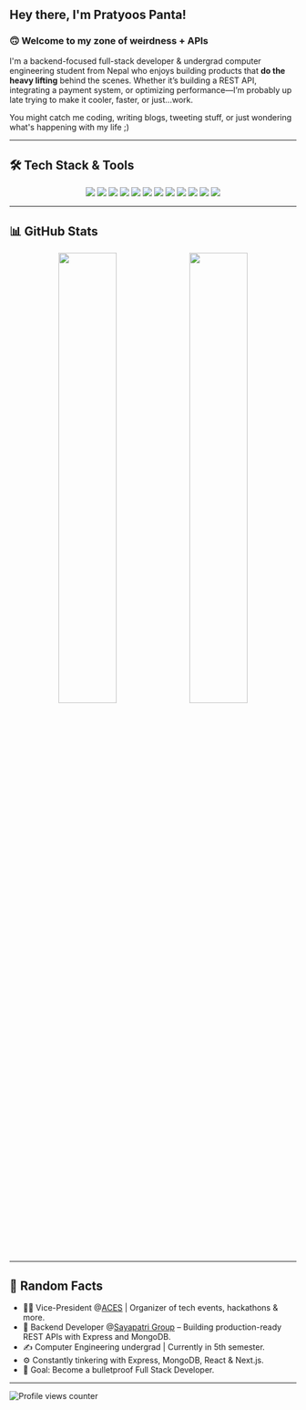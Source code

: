 ## Hey there, I'm Pratyoos Panta!

### 🙃 Welcome to my zone of weirdness + APIs

I'm a backend-focused full-stack developer & undergrad computer engineering student from Nepal who enjoys building products that **do the heavy lifting** behind the scenes. Whether it’s building a REST API, integrating a payment system, or optimizing performance—I’m probably up late trying to make it cooler, faster, or just...work.

You might catch me coding, writing blogs, tweeting stuff, or just wondering what's happening with my life ;)

---

## 🛠️ Tech Stack & Tools

<p align="center">
  <img src="https://img.shields.io/badge/JavaScript-F7DF1E?style=for-the-badge&logo=javascript&logoColor=black" />
  <img src="https://img.shields.io/badge/TypeScript-3178C6?style=for-the-badge&logo=typescript&logoColor=white" />
  <img src="https://img.shields.io/badge/React-20232A?style=for-the-badge&logo=react&logoColor=61DAFB" />
  <img src="https://img.shields.io/badge/Next.js-000000?style=for-the-badge&logo=nextdotjs&logoColor=white" />
  <img src="https://img.shields.io/badge/Node.js-339933?style=for-the-badge&logo=nodedotjs&logoColor=white" />
  <img src="https://img.shields.io/badge/Express-404D59?style=for-the-badge&logo=express&logoColor=white" />
  <img src="https://img.shields.io/badge/MongoDB-4EA94B?style=for-the-badge&logo=mongodb&logoColor=white" />
  <img src="https://img.shields.io/badge/PostgreSQL-316192?style=for-the-badge&logo=postgresql&logoColor=white" />
  <img src="https://img.shields.io/badge/Docker-2496ED?style=for-the-badge&logo=docker&logoColor=white" />
  <img src="https://img.shields.io/badge/Git-F05032?style=for-the-badge&logo=git&logoColor=white" />
  <img src="https://img.shields.io/badge/Tailwind_CSS-38B2AC?style=for-the-badge&logo=tailwind-css&logoColor=white" />
  <img src="https://img.shields.io/badge/C++-00599C?style=for-the-badge&logo=c%2B%2B&logoColor=white" />
</p>

---

## 📊 GitHub Stats

<div align="center">
  <img src="https://github-readme-stats.vercel.app/api/top-langs/?username=pratyoos&layout=compact&hide_border=true&theme=github_light&cache_seconds=10" width="45%" />
  <img src="https://github-readme-stats.vercel.app/api?username=pratyoos&show_icons=true&hide_border=true&count_private=true&theme=github_light&cache_seconds=10" width="45%"/>
</div>

---

## 📄 Random Facts

- 🧑‍💻 Vice-President @<a href="https://www.linkedin.com/company/acesioe-pc/">ACES</a> | Organizer of tech events, hackathons & more.
- 💼 Backend Developer @<a href="https://www.linkedin.com/company/sayapatri4tech/">Sayapatri Group</a> – Building production-ready REST APIs with Express and MongoDB.
- ✍️ Computer Engineering undergrad | Currently in 5th semester.
- ⚙️ Constantly tinkering with Express, MongoDB, React & Next.js.
- 🎯 Goal: Become a bulletproof Full Stack Developer.

---

![Profile views counter](https://komarev.com/ghpvc/?username=pratyoos&&style=flat-square)

